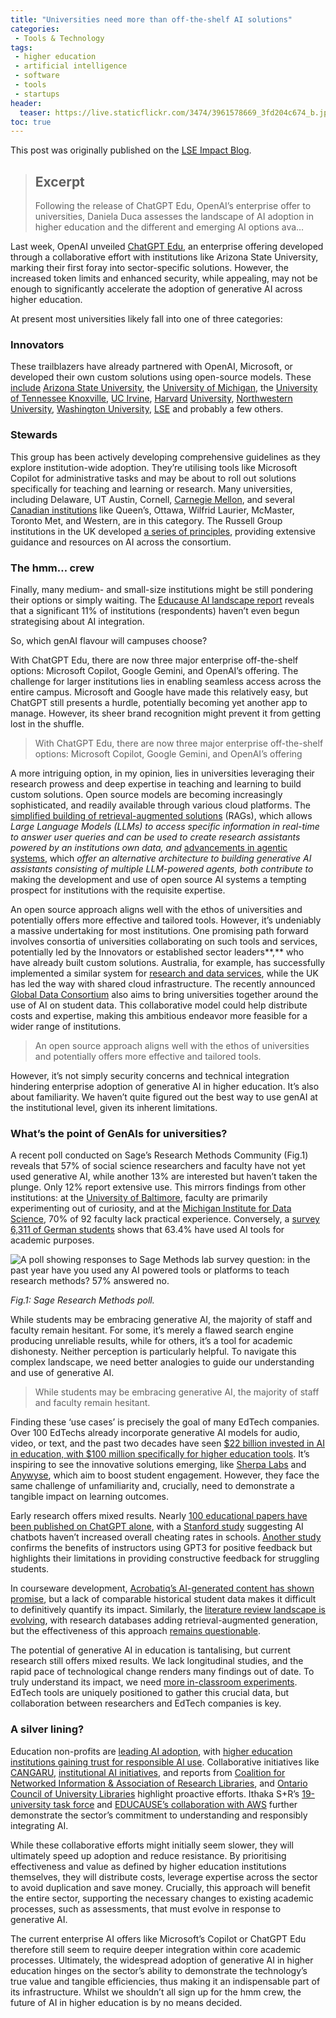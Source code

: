 ```yaml
---
title: "Universities need more than off-the-shelf AI solutions"
categories:
 - Tools & Technology
tags:
 - higher education
 - artificial intelligence
 - software
 - tools
 - startups
header:
  teaser: https://live.staticflickr.com/3474/3961578669_3fd204c674_b.jpg
toc: true
---
```



This post was originally published on the [LSE Impact Blog](https://blogs.lse.ac.uk/impactofsocialsciences/2024/06/05/universities-need-more-than-off-the-shelf-ai-solutions/).


> ## Excerpt
> Following the release of ChatGPT Edu, OpenAI’s enterprise offer to universities, Daniela Duca assesses the landscape of AI adoption in higher education and the different and emerging AI options ava…



Last week, OpenAI unveiled [ChatGPT Edu](https://openai.com/index/introducing-chatgpt-edu/), an enterprise offering developed through a collaborative effort with institutions like Arizona State University, marking their first foray into sector-specific solutions. However, the increased token limits and enhanced security, while appealing, may not be enough to significantly accelerate the adoption of generative AI across higher education.

At present most universities likely fall into one of three categories:

### Innovators

These trailblazers have already partnered with OpenAI, Microsoft, or developed their own custom solutions using open-source models. These [include](https://www.insidehighered.com/news/tech-innovation/artificial-intelligence/2024/03/21/universities-build-their-own-chatgpt-ai) [Arizona State University](https://newsroom.asu.edu/press-release/arizona-state-university-collaboration-openai-charts-future-ai-higher-education), the [University of Michigan](https://genai.umich.edu/), the [University of Tennessee Knoxville](https://utk.teamdynamix.com/TDClient/2277/OIT-Portal/KB/ArticleDet?ID=148577), [UC Irvine](https://news.uci.edu/2024/03/18/uc-irvine-launches-customized-generative-artificial-intelligence-tool/), [Harvard](https://lil.law.harvard.edu/blog/2024/02/12/warc-gpt-an-open-source-tool-for-exploring-web-archives-with-ai/) [University](https://huit.harvard.edu/ai-sandbox), [Northwestern University](https://www.it.northwestern.edu/about/news-events/2024/microsoft-copilot-available-university-community.html), [Washington University](https://www.studlife.com/news/2024/01/31/washington-university-launches-its-own-version-of-chatgpt), [LSE](https://info.lse.ac.uk/staff/divisions/Eden-Centre/Artificial-Intelligence-Education-and-Assessment/School-guidance) and probably a few others.

### Stewards

This group has been actively developing comprehensive guidelines as they explore institution-wide adoption. They’re utilising tools like Microsoft Copilot for administrative tasks and may be about to roll out solutions specifically for teaching and learning or research. Many universities, including Delaware, UT Austin, Cornell, [Carnegie Mellon](https://www.library.cmu.edu/about/news/2024-04/ai-literacy-hackathon), and several [Canadian institutions](https://ocul.on.ca/ocul-taskforce-ai-announcement) like Queen’s, Ottawa, Wilfrid Laurier, McMaster, Toronto Met, and Western, are in this category. The Russell Group institutions in the UK developed [a series of principles](https://russellgroup.ac.uk/media/6137/rg_ai_principles-final.pdf), providing extensive guidance and resources on AI across the consortium.

### The hmm… crew

Finally, many medium- and small-size institutions might be still pondering their options or simply waiting. The [Educause AI landscape report](https://library.educause.edu/resources/2024/2/2024-educause-ai-landscape-study) reveals that a significant 11% of institutions (respondents) haven’t even begun strategising about AI integration.

So, which genAI flavour will campuses choose?

With ChatGPT Edu, there are now three major enterprise off-the-shelf options: Microsoft Copilot, Google Gemini, and OpenAI’s offering. The challenge for larger institutions lies in enabling seamless access across the entire campus. Microsoft and Google have made this relatively easy, but ChatGPT still presents a hurdle, potentially becoming yet another app to manage. However, its sheer brand recognition might prevent it from getting lost in the shuffle.

> With ChatGPT Edu, there are now three major enterprise off-the-shelf options: Microsoft Copilot, Google Gemini, and OpenAI’s offering

A more intriguing option, in my opinion, lies in universities leveraging their research prowess and deep expertise in teaching and learning to build custom solutions. Open source models are becoming increasingly sophisticated, and readily available through various cloud platforms. The [simplified building of retrieval-augmented solutions](https://www.ibm.com/products/watsonx-ai) (RAGs), which allows _Large Language Models (LLMs) to access specific information in real-time to answer user queries and can be used to create research assistants powered by an institutions own data, and_ [advancements in agentic systems](https://youtu.be/sal78ACtGTc?si=6oOKdbOPWJ5UWTJ4), which _offer an alternative architecture to building generative AI assistants consisting of multiple LLM-powered agents, both contribute to_ making the development and use of open source AI systems a tempting prospect for institutions with the requisite expertise.

An open source approach aligns well with the ethos of universities and potentially offers more effective and tailored tools. However, it’s undeniably a massive undertaking for most institutions. One promising path forward involves consortia of universities collaborating on such tools and services, potentially led by the Innovators or established sector leaders**,** who have already built custom solutions. Australia, for example, has successfully implemented a similar system for [research and data services](https://riconnected.org.au/), while the UK has led the way with shared cloud infrastructure. The recently announced [Global Data Consortium](https://www.acenet.edu/Documents/Global-Data-Consortium-Working-Draft.pdf) also aims to bring universities together around the use of AI on student data. This collaborative model could help distribute costs and expertise, making this ambitious endeavor more feasible for a wider range of institutions.

> An open source approach aligns well with the ethos of universities and potentially offers more effective and tailored tools.

However, it’s not simply security concerns and technical integration hindering enterprise adoption of generative AI in higher education. It’s also about familiarity. We haven’t quite figured out the best way to use genAI at the institutional level, given its inherent limitations.

### What’s the point of GenAIs for universities?

A recent poll conducted on Sage’s Research Methods Community (Fig.1) reveals that 57% of social science researchers and faculty have not yet used generative AI, while another 13% are interested but haven’t taken the plunge. Only 12% report extensive use. This mirrors findings from other institutions: at the [University of Baltimore](https://drive.google.com/file/d/1ufdagea0Xm8TpiKsyvbr1Kp-kpez3z6Z/view), faculty are primarily experimenting out of curiosity, and at the [Michigan Institute for Data Science](https://assets.pubpub.org/9evdl9pm/Liu%2520&%2520Jagadish%2520(2024)_Just%2520Accepted-71708981791796.pdf), 70% of 92 faculty lack practical experience. Conversely, a [survey 6,311 of German students](https://www.nature.com/articles/s41599-023-02304-7) shows that 63.4% have used AI tools for academic purposes.

![A poll showing responses to Sage Methods lab survey question: in the past year have you used any AI powered tools or platforms to teach research methods? 57% answered no. ](https://i1.wp.com/blogsmedia.lse.ac.uk/blogs.dir/9/files/2024/06/Screenshot-2024-06-04-at-16.56.22.png?resize=1506%2C450&ssl=1 "A poll showing responses to Sage Methods lab survey question: in the past year have you used any AI powered tools or platforms to teach research methods? 57% answered no. ")

_Fig.1: Sage Research Methods poll._ 

While students may be embracing generative AI, the majority of staff and faculty remain hesitant. For some, it’s merely a flawed search engine producing unreliable results, while for others, it’s a tool for academic dishonesty. Neither perception is particularly helpful. To navigate this complex landscape, we need better analogies to guide our understanding and use of generative AI.

> While students may be embracing generative AI, the majority of staff and faculty remain hesitant.

Finding these ‘use cases’ is precisely the goal of many EdTech companies. Over 100 EdTechs already incorporate generative AI models for audio, video, or text, and the past two decades have seen [$22 billion invested in AI in education, with $100 million specifically for higher education tools](https://app.livestorm.co/holoniq/ai-in-higher-education-impact-and-opportunity/live?s=05b8db41-579b-4c03-b17a-50d181f73173). It’s inspiring to see the innovative solutions emerging, like [Sherpa Labs](https://sherpalabs.co/) and [Anywyse](https://www.anywyse.audio/), which aim to boost student engagement. However, they face the same challenge of unfamiliarity and, crucially, need to demonstrate a tangible impact on learning outcomes.

Early research offers mixed results. Nearly [100 educational papers have been published on ChatGPT alone](https://onlinelibrary.wiley.com/doi/abs/10.1111/jcal.12962), with a [Stanford study](https://ed.stanford.edu/news/what-do-ai-chatbots-really-mean-students-and-cheating) suggesting AI chatbots haven’t increased overall cheating rates in schools. [Another study](https://repository.isls.org/bitstream/1/10177/1/ICLS2023_2093-2094.pdf) confirms the benefits of instructors using GPT3 for positive feedback but highlights their limitations in providing constructive feedback for struggling students.

In courseware development, [Acrobatiq’s AI-generated content has shown promise](https://www.semanticscholar.org/reader/59db4a3cdb545988a2f41f68f797f2c4772d5446), but a lack of comparable historical student data makes it difficult to definitively quantify its impact. Similarly, the [literature review landscape is evolving](https://hdsr.mitpress.mit.edu/pub/xedo5giw/release/1), with research databases adding retrieval-augmented generation, but the effectiveness of this approach [remains questionable](https://scholarlykitchen.sspnet.org/2024/02/21/guest-post-there-is-more-to-reliable-chatbots-than-providing-scientific-references-the-case-of-scopusai/).

The potential of generative AI in education is tantalising, but current research still offers mixed results. We lack longitudinal studies, and the rapid pace of technological change renders many findings out of date. To truly understand its impact, we need [more in-classroom experiments](https://blogs.lse.ac.uk/impactofsocialsciences/2024/05/22/to-improve-their-courses-educators-should-respond-to-how-students-actually-use-ai/). EdTech tools are uniquely positioned to gather this crucial data, but collaboration between researchers and EdTech companies is key.

### A silver lining?

Education non-profits are [leading AI adoption](https://projectevident.org/wp-content/uploads/2024/02/Inspiring-Action-HAIPE-AI-report.pdf), with [higher education institutions gaining trust for responsible AI use](https://www.insidehighered.com/news/quick-takes/2024/04/09/report-higher-education-most-trusted-source-handle-ai#:~:text=While%2520the%2520public%2520remains%2520cautious,business%2520intelligence%2520group%2520Morning%2520Consult.). Collaborative initiatives like [CANGARU](https://www.science.org/content/article/should-researchers-use-ai-write-papers-group-aims-community-driven-standards), [institutional AI initiatives](https://www.princeton.edu/news/2024/03/18/ai-princeton-pushing-limits-accelerating-discovery-and-serving-humanity), and reports from [Coalition for Networked Information & Association of Research Libraries](https://www.cni.org/pbs/the-arl-cni-task-force-on-ai-futures-scenarios-for-the-research-enterprise-and-research-libraries), and [Ontario Council of University Libraries](https://ocul.on.ca/sites/default/files/20240305_OCUL-TFMLAI_InterimReport.pdf) highlight proactive efforts. Ithaka S+R’s [19-university task force](https://sr.ithaka.org/blog/making-ai-generative-for-higher-education-2/) and [EDUCAUSE’s collaboration with AWS](https://library.educause.edu/resources/2024/4/higher-education-generative-ai-readiness-assessment) further demonstrate the sector’s commitment to understanding and responsibly integrating AI.

While these collaborative efforts might initially seem slower, they will ultimately speed up adoption and reduce resistance. By prioritising effectiveness and value as defined by higher education institutions themselves, they will distribute costs, leverage expertise across the sector to avoid duplication and save money. Crucially, this approach will benefit the entire sector, supporting the necessary changes to existing academic processes, such as assessments, that must evolve in response to generative AI.

The current enterprise AI offers like Microsoft’s Copilot or ChatGPT Edu therefore still seem to require deeper integration within core academic processes. Ultimately, the widespread adoption of generative AI in higher education hinges on the sector’s ability to demonstrate the technology’s true value and tangible efficiencies, thus making it an indispensable part of its infrastructure. Whilst we shouldn’t all sign up for the hmm crew, the future of AI in higher education is by no means decided.
